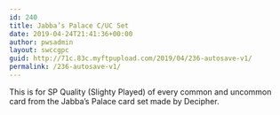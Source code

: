 ```yaml
---
id: 240
title: Jabba’s Palace C/UC Set
date: 2019-04-24T21:41:36+00:00
author: pwsadmin
layout: swccgpc
guid: http://71c.83c.myftpupload.com/2019/04/236-autosave-v1/
permalink: /236-autosave-v1/
---
```

<div class="woocommerce-tabs wc-tabs-wrapper">
  <div id="tab-description" class="woocommerce-Tabs-panel woocommerce-Tabs-panel--description panel entry-content wc-tab" role="tabpanel" aria-labelledby="tab-title-description">
    <p>
      This is for SP Quality (Slighty Played) of every common and uncommon card from the Jabba’s Palace card set made by Decipher.
    </p>
  </div>
</div><section class="related products"></section>